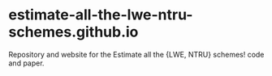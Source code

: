 # estimate-all-the-lwe-ntru-schemes.github.io
Repository and website for the Estimate all the {LWE, NTRU} schemes! code and paper.
